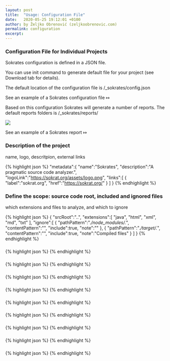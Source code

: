 ```yaml
---
layout: post
title:  "Usage: Configuration File"
date:   2020-05-25 19:12:01 +0100
author: by Željko Obrenović (zeljkoobrenovic.com)
permalink: configuration
excerpt:
---
```


### Configuration File for Individual Projects

Sokrates configuration is defined in a JSON file.

You can use init command to generate default file for your project (see Download tab for details).

The default location of the configuration file is  <your-project>/_sokrates/config.json

See an example of a Sokrates configuration file ⤇

Based on this configuration Sokrates will generate a number of reports. The default reports folders is  <your-project>/_sokrates/reports/

![](assets/images/sokrates/config-overview.png)

See an example of a Sokrates report ⤇


### Description of the project

name, logo, descritpion, external links

{% highlight json %}
"metadata":{
  "name":"Sokrates",
  "description":"A pragmatic source code analyzer.",
  "logoLink":"https://sokrat.org/assets/logo.png",
  "links":[
     {
        "label":"sokrat.org",
        "href":"https://sokrat.org/"
     }
  ]
}
{% endhighlight %}

### Define the scope: source code root, included and ignored files

which extensions and files to analyze, and which to ignore

{% highlight json %}
{
"srcRoot":"..",
"extensions":[
  "java",
  "html",
  "xml",
  "md",
  "txt"
],
"ignore":[
  {
     "pathPattern":".*/node_modules/.*",
     "contentPattern":"",
     "include":true,
     "note":""
  },
  {
     "pathPattern":".*/target/.*",
     "contentPattern":"",
     "include":true,
     "note":"Compiled files"
  }
]
}
{% endhighlight %}


###


{% highlight json %}
{% endhighlight %}


###


{% highlight json %}
{% endhighlight %}


###


{% highlight json %}
{% endhighlight %}


###


{% highlight json %}
{% endhighlight %}


###


{% highlight json %}
{% endhighlight %}


###


{% highlight json %}
{% endhighlight %}


###


{% highlight json %}
{% endhighlight %}


###


{% highlight json %}
{% endhighlight %}


###


{% highlight json %}
{% endhighlight %}





